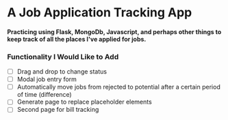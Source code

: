# A Job Application Tracking App

#### Practicing using Flask, MongoDb, Javascript, and perhaps other things to keep track of all the places I've applied for jobs.

### Functionality I Would Like to Add
- [ ] Drag and drop to change status
- [ ] Modal job entry form
- [ ] Automatically move jobs from rejected to potential after a certain period of time (difference)
- [ ] Generate page to replace placeholder elements
- [ ] Second page for bill tracking
